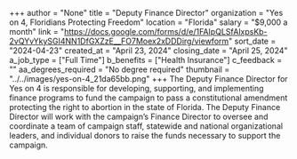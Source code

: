 +++
author = "None"
title = "Deputy Finance Director"
organization = "Yes on 4, Floridians Protecting Freedom"
location = "Florida"
salary = "$9,000 a month"
link = "https://docs.google.com/forms/d/e/1FAIpQLSfAlxpsKb-2vQYvYkySGI4NN1DfGXZzE__FO7Moex2xDDDirg/viewform"
sort_date = "2024-04-23"
created_at = "April 23, 2024"
closing_date = "April 25, 2024"
a_job_type = ["Full Time"]
b_benefits = ["Health Insurance"]
c_feedback = ""
aa_degrees_required = "No degree required"
thumbnail = "../../images/yes-on-4_21da65bb.png"
+++
The Deputy Finance Director for Yes on 4 is responsible for developing, supporting, and implementing finance programs to fund the campaign to pass a constitutional amendment protecting the right to abortion in the state of Florida. The Deputy Finance Director will work with the campaign’s Finance Director to oversee and coordinate a team of campaign staff, statewide and national organizational leaders, and individual donors to raise the funds necessary to support the campaign. 